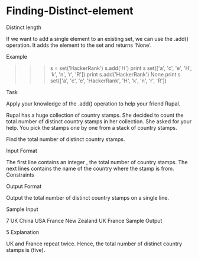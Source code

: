 # Finding-Distinct-element
Distinct length

If we want to add a single element to an existing set, we can use the .add() operation.
It adds the element to the set and returns 'None'.

Example

>>> s = set('HackerRank')
>>> s.add('H')
>>> print s
set(['a', 'c', 'e', 'H', 'k', 'n', 'r', 'R'])
>>> print s.add('HackerRank')
None
>>> print s
set(['a', 'c', 'e', 'HackerRank', 'H', 'k', 'n', 'r', 'R'])

Task

Apply your knowledge of the .add() operation to help your friend Rupal.

Rupal has a huge collection of country stamps. She decided to count the total number of distinct country stamps in her collection. She asked for your help. You pick the stamps one by one from a stack of  country stamps.

Find the total number of distinct country stamps.

Input Format

The first line contains an integer , the total number of country stamps.
The next  lines contains the name of the country where the stamp is from.
Constraints


Output Format

Output the total number of distinct country stamps on a single line.

Sample Input

7
UK
China
USA
France
New Zealand
UK
France 
Sample Output

5
Explanation

UK and France repeat twice. Hence, the total number of distinct country stamps is  (five).
